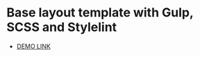 # Base layout template with Gulp, SCSS and Stylelint
  - [DEMO LINK](https://hrebinets.github.io/Air-landing/)
